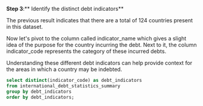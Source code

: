 **Step 3**:** Identify the distinct debt indicators**

The previous result indicates that there are a total of 124 countries present in this dataset. 

Now let's pivot to the column called indicator_name which gives a slight idea of the purpose for the country
incurring the debt. Next to it, the column indicator_code represents the category of these incurred debts. 

Understanding these different debt indicators can help provide context for the areas in which a country may be indebted.

```sql
select distinct(indicator_code) as debt_indicators
from international_debt_statistics_summary
group by debt_indicators
order by debt_indicators;
```
